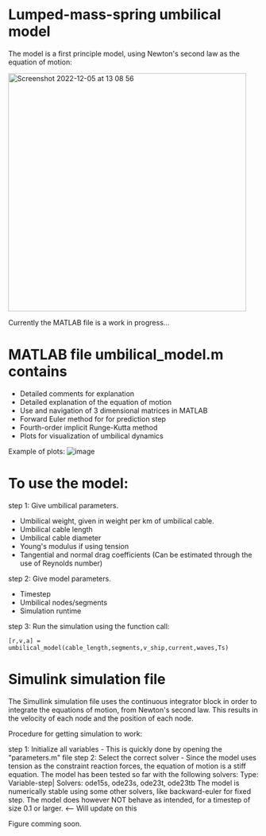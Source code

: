 # Lumped-mass-spring umbilical model

The model is a first principle model, using Newton's second law as the equation of motion:

<img width="479" alt="Screenshot 2022-12-05 at 13 08 56" src="https://user-images.githubusercontent.com/26135452/205633942-48ccddf3-6d07-4dfe-8acf-99eccda88e8a.png">

Currently the MATLAB file is a work in progress...

# MATLAB file umbilical_model.m contains

- Detailed comments for explanation
- Detailed explanation of the equation of motion
- Use and navigation of 3 dimensional matrices in MATLAB
- Forward Euler method for for prediction step
- Fourth-order implicit Runge-Kutta method
- Plots for visualization of umbilical dynamics


Example of plots:
![image](https://user-images.githubusercontent.com/26135452/202176712-ddb77f4f-4406-43bf-b84a-29e7deb860b9.png)

# To use the model:

step 1: Give umbilical parameters.
- Umbilical weight, given in weight per km of umbilical cable.
- Umbilical cable length
- Umbilical cable diameter
- Young's modulus if using tension
- Tangential and normal drag coefficients (Can be estimated through the use of Reynolds number)

step 2: Give model parameters.
- Timestep
- Umbilical nodes/segments
- Simulation runtime

step 3: Run the simulation using the function call:

    [r,v,a] = umbilical_model(cable_length,segments,v_ship,current,waves,Ts)


# Simulink simulation file

The Simullink simulation file uses the continuous integrator block in order to integrate the equations of motion, from Newton's second law.
This results in the velocity of each node and the position of each node.


Procedure for getting simulation to work:

step 1: Initialize all variables
    - This is quickly done by opening the "parameters.m" file
step 2: Select the correct solver
    - Since the model uses tension as the constraint reaction forces, the equation of motion is a stiff equation.
      The model has been tested so far with the following solvers:
            Type: Variable-step| Solvers: ode15s, ode23s, ode23t, ode23tb
      The model is numerically stable using some other solvers, like backward-euler for fixed step. The model does however NOT behave as intended, for a       timestep of size 0.1 or larger. <-- Will update on this
      
Figure comming soon.
